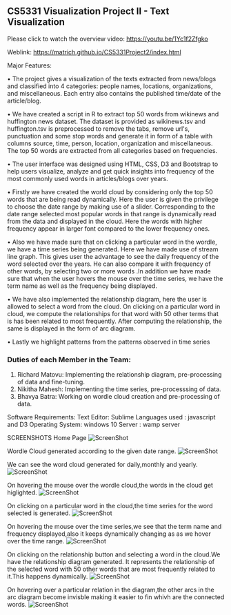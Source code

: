## CS5331 Visualization Project II - Text Visualization 

Please click to watch the overview video: https://youtu.be/1Yc1f2Zfgko

Weblink: https://matrich.github.io/CS5331Project2/index.html 

Major Features:

• The project gives a visualization of the texts extracted from news/blogs and classified into 4 categories: people names, locations, organizations, and miscellaneous. Each entry also contains the published time/date of the article/blog.

• We have created a script in R to extract top 50 words from wikinews and huffington news dataset. The dataset is provided as wikinews.tsv and huffington.tsv is preprocessed to remove the tabs, remove url's, punctuation and some stop words and generate it in form of a table with columns source, time, person, location, organization and miscellaneous. The top 50 words are extracted from all categories based on frequencies.

• The user interface was designed using HTML, CSS, D3 and Bootstrap to help users visualize, analyze and get quick insights into frequency of the most commonly used words in articles/blogs over years.

• Firstly we have created the world cloud by considering only the top 50 words that are being read dynamically. Here the user is given the privilege to choose the date range by making use of a slider. Corresponding to the date range selected most popular words in that range is dynamically read from the data and displayed in the cloud. Here the words with higher frequency appear in larger font compared to the lower frequency ones.

• Also we have made sure that on clicking a particular word in the wordle, we have a time series being generated. Here we have made use of stream line graph. This gives user the advantage to see the daily frequency of the word selected over the years. He can also compare it with frequency of other words, by selecting two or more words .In addition we have made sure that when the user hovers the mouse over the time series, we have the term name as well as the frequency being displayed.

• We have also implemented the relationship diagram, here the user is allowed to select a word from the cloud. On clicking on a particular word in cloud, we compute the relationships for that word with 50 other terms that is has been related to most frequently. After computing the relationship, the same is displayed in the form of arc diagram.

• Lastly we highlight patterns from the patterns observed in time series

### Duties of each Member in the Team: 
1. Richard Matovu: Implementing the relationship diagram, pre-processing of data and fine-tuning. 
2. Nikitha Mahesh: Implementing the time series, pre-processsing of data.
3. Bhavya Batra: Working on wordle cloud creation and pre-processing of data.

Software Requirements:
Text Editor: Sublime
Languages used : javascript and D3 
Operating System: windows 10
Server : wamp server



SCREENSHOTS
Home Page 
![ScreenShot](https://github.com/narnimah/Visualization_project2/blob/master/hm_2.png)

Wordle Cloud generated according to the given date range.
![ScreenShot](https://github.com/narnimah/Visualization_project2/blob/master/hm_3.png)

We can see the word cloud generated for daily,monthly and yearly.
![ScreenShot](https://github.com/narnimah/Visualization_project2/blob/master/word_daily.PNG)

On hovering the mouse over the wordle cloud,the words in the cloud get higlighted.
![ScreenShot](https://github.com/narnimah/Visualization_project2/blob/master/wordle_cloud_3.png)

On clicking on a particular word in the cloud,the time series for the word selected is generated.
![ScreenShot](https://github.com/narnimah/Visualization_project2/blob/master/time_series_1.png)

On hovering the mouse over the time series,we see that the term name and frequency displayed,also it keeps dynamically changing as as we hover over the time range.
![ScreenShot](https://github.com/narnimah/Visualization_project2/blob/master/time_series_2.png)

On clicking on the relationship button and selecting a word in the cloud.We have the relationship diagram generated. It represents the relationship of the selected word with 50 other words that are most frequently related to it.This happens dynamically.
![ScreenShot](https://github.com/narnimah/Visualization_project2/blob/master/relationship_1.png)

On hovering over a particular relation in the diagram,the other arcs in the arc diagram become invisble making it easier to fin whivh are the connected words.
![ScreenShot](https://github.com/narnimah/Visualization_project2/blob/master/relationship_2.png)

